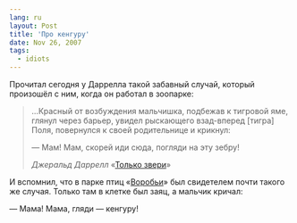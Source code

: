 ```yaml
---
lang: ru
layout: Post
title: 'Про кенгуру'
date: Nov 26, 2007
tags:
  - idiots
---
```


Прочитал сегодня у Даррелла такой забавный случай, который произошёл с ним, когда он работал в зоопарке:

> …Красный от возбуждения мальчишка, подбежав к тигровой яме, глянул через барьер, увидел рыскающего взад-вперед \[тигра\] Поля, повернулся к своей родительнице и крикнул:
>
> — Мам! Мам, скорей иди сюда, погляди на эту зебру!
>
> *Джеральд Даррелл* «[Только звери](http://www.lib.ru/NATUR/DARREL/zweri.txt)»

И вспомнил, что в парке птиц «[Воробьи](http://www.birdspark.ru/)» был свидетелем почти такого же случая. Только там в клетке был заяц, а мальчик кричал:

— Мама! Мама, гляди — кенгуру!

